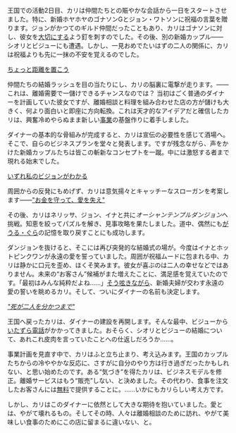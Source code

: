 <!-- title: 森カリオペ -->
<!-- status: 生存 -->

王国での活動2日目、カリは仲間たちとの賑やかな会話から一日をスタートさせました。特に、新婚ホヤホヤのゴナソンGとジョン・ワトソンに祝福の言葉を贈ります。ジョンがかつてのギルド仲間だったこともあり、カリはゴナソンに対し、彼女を[大切にする](https://www.youtube.com/live/oPKsSO7XtoY?feature=shared&t=704)よう釘を刺すのでした。その後、別の新婚カップル――シオリとビジューにも遭遇。しかし、一見おめでたいはずの二人の関係に、カリは祝福よりも先に一抹の不安を覚えるのでした。

[ちょっと距離を置こう](#embed:https://www.youtube.com/live/oPKsSO7XtoY?feature=shared&t=970)

仲間たちの結婚ラッシュを目の当たりにし、カリの脳裏に電撃が走ります。――これは、離婚需要で一儲けできるチャンスなのでは？ 当初はごく普通のダイナーを計画していた彼女ですが、離婚相談と料理を組み合わせた店の方が儲けも大きく、何より面白いと即座に方向転換。これは天才的なアイデアだと確信したカリは、興奮冷めやらぬまま新しい[事業](https://www.youtube.com/live/oPKsSO7XtoY?feature=shared&t=1775)の基盤作りに着手しました。

ダイナーの基本的な骨組みが完成すると、カリは宣伝の必要性を感じて酒場へ。そこで、自らのビジネスプランを堂々と発表します。ですが残念ながら、声をかけた新婚カップルたちは皆この斬新なコンセプトを一蹴。中には激怒する者まで現れる始末でした。

[いずれ私のビジョンがわかる](#embed:https://www.youtube.com/live/oPKsSO7XtoY?t=2360)

周囲からの反発にもめげず、カリは意気揚々とキャッチーなスローガンを考案します――["お金を守って、愛を失え"](https://www.youtube.com/live/oPKsSO7XtoY?feature=shared&t=2550)

その後、カリはネリッサ、ジョン、イナと共に*オーシャンテンプルダンジョン*へ挑戦。知恵を絞ってパズルを解き、見事攻略を果たしました。道中、偶然にも[がうる・ぐら](https://www.youtube.com/live/oPKsSO7XtoY?feature=shared&t=5368)の記憶を取り戻すことにも成功します。

ダンジョンを抜けると、そこには再び突発的な結婚式の場が。今度はイナとホットピンクワンが永遠の愛を誓っていました。周囲が祝福ムードに包まれる中、カリは静かに口元を歪め、ほくそ笑みます。彼女が喜ぶのは二人の幸せなどではありません。未来の“お客さん”候補がまた増えたことに、満足感を覚えていたのです。「最初はみんな純粋だよね……」[そう呟きながら](https://www.youtube.com/live/oPKsSO7XtoY?feature=shared&t=5828)、新婚夫婦が交わす永遠の愛の誓いを眺めるカリ。そして、ついにダイナーの名前も決定します。

[_"死が二人を分かつまで"_](#embed:https://www.youtube.com/live/oPKsSO7XtoY?t=5879)

王国へ戻ったカリは、ダイナーの建設を再開します。そんな最中、ビジューから[いたずら電話](https://www.youtube.com/live/oPKsSO7XtoY?feature=shared&t=8313)がかかってきました。おそらく、シオリとビジューの結婚について、あれこれ皮肉を言っていたことへの仕返しだろうか……。

事業計画を見直す中で、カリはふと立ち止まり、考え込みます。王国のカップルたちからの冷ややかな反応に、さすがに自分のやり方は行き過ぎだったかもしれない、と思い始めたのです。ある“気づき”を得たカリは、ビジネスモデルを修正。離婚サービスはもう“販売”しない、と決めました。その代わり、食事を注文したお客さんには[無料](https://www.youtube.com/live/oPKsSO7XtoY?feature=shared&t=8229)で提供することに。……いかにもカリらしい考え方です。

しかし、カリはこのダイナーに依然として大きな期待を抱いていました。愛とは、やがて壊れるもの。そしてその時、人々は離婚相談のために訪れ、やがて美味しい食事のためにこの店に留まるに違いない、と。